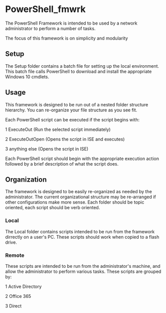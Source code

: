 # PowerShell_fmwrk

The PowerShell Framework is intended to be used by a network
administrator to perform a number of tasks.

The focus of this framework is on simplicity and modularity

## Setup
The Setup folder contains a batch file for setting up the local environment.
This batch file calls PowerShell to download and install the appropriate
Windows 10 cmdlets.

## Usage
This framework is designed to be run out of a nested folder structure hierarchy.
You can re-organize your file structure as you see fit.

Each PowerShell script can be executed if the script begins with:

  1 ExecuteOut      (Run the selected script immediately)
  
  2 ExecuteOutOpen  (Opens the script in ISE and executes)
  
  3 anything else   (Opens the script in ISE)

Each PowerShell script should begin with the appropriate execution action followed
by a brief description of what the script does.

## Organization
The framework is designed to be easily re-organized as needed by the administrator.
The current organizational structure may be re-arranged if other configurations
make more sense. Each folder should be topic oriented, each script should be verb
oriented.

### Local
The Local folder contains scripts intended to be run from the framework dirrectly
on a user's PC. These scripts should work when copied to a flash drive.

### Remote
These scripts are intended to be run from the administrator's machine, and allow
the administrator to perform various tasks.
These scripts are grouped by:

  1 Active Directory
  
  2 Office 365
  
  3 Direct
